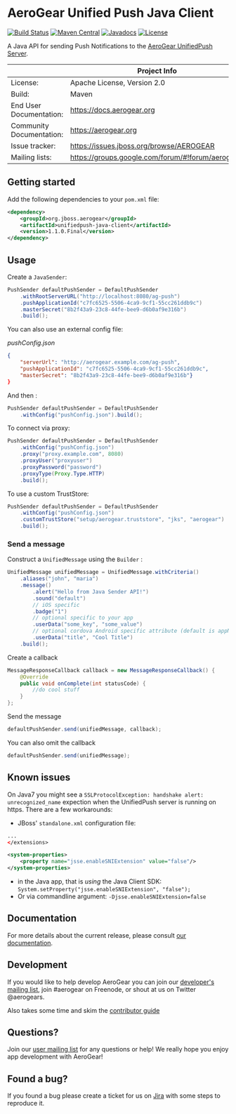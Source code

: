 # AeroGear Unified Push Java Client

[![Build Status](https://travis-ci.org/aerogear/aerogear-unifiedpush-java-client.png)](https://travis-ci.org/aerogear/aerogear-unifiedpush-java-client)
[![Maven Central](https://img.shields.io/maven-central/v/org.jboss.aerogear/unifiedpush-java-client.svg)](https://search.maven.org/artifact/org.jboss.aerogear/unifiedpush-java-client/)
[![Javadocs](http://www.javadoc.io/badge/org.jboss.aerogear/unifiedpush-java-client.svg?color=blue)](http://www.javadoc.io/doc/org.jboss.aerogear/unifiedpush-java-client)
[![License](https://img.shields.io/badge/-Apache%202.0-blue.svg)](https://opensource.org/s/Apache-2.0)

A Java API for sending Push Notifications to the [AeroGear UnifiedPush Server](https://github.com/aerogear/aerogear-unifiedpush-server).

|                          | Project Info                                            |
| ------------------------ | ------------------------------------------------------- |
| License:                 | Apache License, Version 2.0                             |
| Build:                   | Maven                                                   |
| End User Documentation:  | https://docs.aerogear.org                               |
| Community Documentation: | https://aerogear.org                                    |
| Issue tracker:           | https://issues.jboss.org/browse/AEROGEAR                |
| Mailing lists:           | https://groups.google.com/forum/#!forum/aerogear)       |

## Getting started

Add the following dependencies to your ```pom.xml``` file:

```xml
<dependency>
    <groupId>org.jboss.aerogear</groupId>
    <artifactId>unifiedpush-java-client</artifactId>
    <version>1.1.0.Final</version>
</dependency>
```

## Usage

Create a ```JavaSender```:

```java
PushSender defaultPushSender = DefaultPushSender
    .withRootServerURL("http://localhost:8080/ag-push")
    .pushApplicationId("c7fc6525-5506-4ca9-9cf1-55cc261ddb9c")
    .masterSecret("8b2f43a9-23c8-44fe-bee9-d6b0af9e316b")
    .build();
```

You can also use an external config file:

_pushConfig.json_

```json
{
    "serverUrl": "http://aerogear.example.com/ag-push",
    "pushApplicationId": "c7fc6525-5506-4ca9-9cf1-55cc261ddb9c",
    "masterSecret": "8b2f43a9-23c8-44fe-bee9-d6b0af9e316b"}
}
```

And then :

```java
PushSender defaultPushSender = DefaultPushSender
    .withConfig("pushConfig.json").build();
```


To connect via proxy:

```java
PushSender defaultPushSender = DefaultPushSender
    .withConfig("pushConfig.json")
    .proxy("proxy.example.com", 8080)
    .proxyUser("proxyuser")
    .proxyPassword("password")
    .proxyType(Proxy.Type.HTTP)
    .build();

```

To use a custom TrustStore:

```java
PushSender defaultPushSender = DefaultPushSender
    .withConfig("pushConfig.json")
    .customTrustStore("setup/aerogear.truststore", "jks", "aerogear")
    .build();
```

### Send a message

Construct a ```UnifiedMessage``` using the ```Builder``` :

```java
UnifiedMessage unifiedMessage = UnifiedMessage.withCriteria()
    .aliases("john", "maria")
    .message()
        .alert("Hello from Java Sender API!")
        .sound("default")
        // iOS specific
        .badge("1")
        // optional specific to your app
        .userData("some_key", "some_value")
        // optional cordova Android specific attribute (default is appName)
        .userData("title", "Cool Title") 
    .build();
```

Create a callback

```java
MessageResponseCallback callback = new MessageResponseCallback() {
    @Override
    public void onComplete(int statusCode) {
        //do cool stuff
    }
};
```

Send the message

```java
defaultPushSender.send(unifiedMessage, callback); 
```

You can also omit the callback

```java
defaultPushSender.send(unifiedMessage); 
```

## Known issues

On Java7 you might see a ```SSLProtocolException: handshake alert: unrecognized_name``` expection when the UnifiedPush server is running on https. There are a few workarounds:

* JBoss' ```standalone.xml``` configuration file:
 
```xml
...
</extensions>

<system-properties>
    <property name="jsse.enableSNIExtension" value="false"/>
</system-properties>
```

* in the Java app, that is _using_ the Java Client SDK: ```System.setProperty("jsse.enableSNIExtension", "false");```
* Or via commandline argument: ```-Djsse.enableSNIExtension=false```

## Documentation

For more details about the current release, please consult [our documentation](https://aerogear.org/docs/unifiedpush/).

## Development

If you would like to help develop AeroGear you can join our [developer's mailing list](https://lists.jboss.org/mailman/listinfo/aerogear-dev), join #aerogear on Freenode, or shout at us on Twitter @aerogears.

Also takes some time and skim the [contributor guide](http://aerogear.org/docs/guides/Contributing/)

## Questions?

Join our [user mailing list](https://lists.jboss.org/mailman/listinfo/aerogear-users) for any questions or help! We really hope you enjoy app development with AeroGear!

## Found a bug?

If you found a bug please create a ticket for us on [Jira](https://issues.jboss.org/browse/AGPUSH) with some steps to reproduce it.
